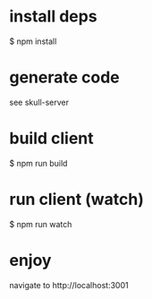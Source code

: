 # install deps

  $ npm install

# generate code

see skull-server

# build client

  $ npm run build

# run client (watch)

  $ npm run watch

# enjoy

  navigate to http://localhost:3001

